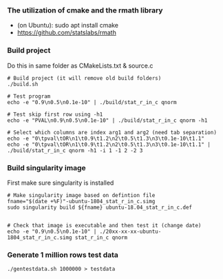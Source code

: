 ### The utilization of cmake and the rmath library
- (on Ubuntu): sudo apt install cmake
- https://github.com/statslabs/rmath

### Build project 
Do this in same folder as CMakeLists.txt & source.c

```
# Build project (it will remove old build folders)
./build.sh

# Test program
echo -e "0.9\n0.5\n0.1e-10" | ./build/stat_r_in_c qnorm

# Test skip first row using -h1
echo -e "PVAL\n0.9\n0.5\n0.1e-10" | ./build/stat_r_in_c qnorm -h1

# Select which columns are index arg1 and arg2 (need tab separation)
echo -e "0\tpval\tOR\n1\t0.9\t1.2\n2\t0.5\t1.3\n3\t0.1e-10\t1.1"
echo -e "0\tpval\tOR\n1\t0.9\t1.2\n2\t0.5\t1.3\n3\t0.1e-10\t1.1" | ./build/stat_r_in_c qnorm -h1 -i 1 -1 2 -2 3

```

### Build singularity image
First make sure singularity is installed

```
# Make singularity image based on defintion file
fname="$(date +%F)"-ubuntu-1804_stat_r_in_c.simg
sudo singularity build ${fname} ubuntu-18.04_stat_r_in_c.def 


# Check that image is executable and then test it (change date)
echo -e "0.9\n0.5\n0.1e-10" | ./20xx-xx-xx-ubuntu-1804_stat_r_in_c.simg stat_r_in_c qnorm
```

### Generate 1 million rows test data
```
./gentestdata.sh 1000000 > testdata

